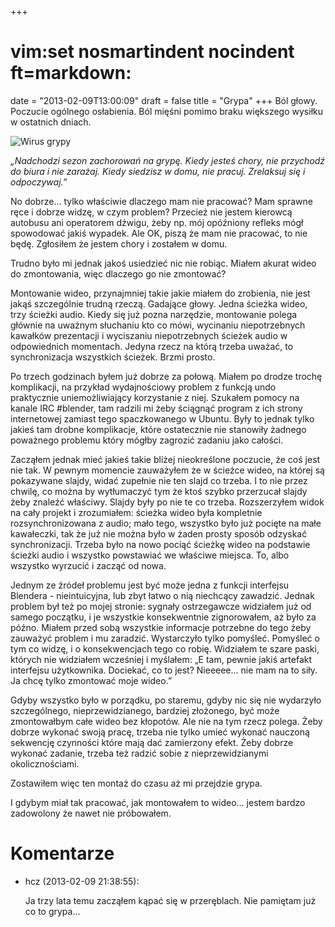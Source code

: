 +++
# vim:set nosmartindent nocindent ft=markdown:
date = "2013-02-09T13:00:09"
draft = false
title = "Grypa"
+++
Ból głowy. Poczucie ogólnego osłabienia. Ból mięśni pomimo braku większego
wysiłku w ostatnich dniach.

![Wirus grypy](http://media.blizinski.pl/images/blog/2013/wirus-grypy.png)

_„Nadchodzi sezon zachorowań na grypę. Kiedy jesteś chory, nie przychodź do
biura i nie zarażaj. Kiedy siedzisz w domu, nie pracuj. Zrelaksuj się
i odpoczywaj.”_

No dobrze... tylko właściwie dlaczego mam nie pracować? Mam sprawne ręce i
dobrze widzę, w czym problem? Przecież nie jestem kierowcą autobusu ani
operatorem dźwigu, żeby np. mój opóźniony refleks mógł spowodować jakiś
wypadek. Ale OK, piszą że mam nie pracować, to nie będę. Zgłosiłem że jestem
chory i zostałem w domu.

Trudno było mi jednak jakoś usiedzieć nic nie robiąc. Miałem akurat wideo do
zmontowania, więc dlaczego go nie zmontować?

Montowanie wideo, przynajmniej takie jakie miałem do zrobienia, nie jest jakąś
szczególnie trudną rzeczą. Gadające głowy. Jedna ścieżka wideo, trzy ścieżki
audio. Kiedy się już pozna narzędzie, montowanie polega głównie na uważnym
słuchaniu kto co mówi, wycinaniu niepotrzebnych kawałków prezentacji i
wyciszaniu niepotrzebnych ścieżek audio w odpowiednich momentach. Jedyna rzecz
na którą trzeba uważać, to synchronizacja wszystkich ścieżek. Brzmi prosto.

Po trzech godzinach byłem już dobrze za połową. Miałem po drodze trochę
komplikacji, na przykład wydajnościowy problem z funkcją undo praktycznie
uniemożliwiający korzystanie z niej. Szukałem pomocy na kanale IRC #blender,
tam radzili mi żeby ściągnąć program z ich strony internetowej zamiast tego
spaczkowanego w Ubuntu. Były to jednak tylko jakieś tam drobne komplikacje,
które ostatecznie nie stanowiły żadnego poważnego problemu który mógłby
zagrozić zadaniu jako całości.

Zacząłem jednak mieć jakieś takie bliżej nieokreślone poczucie, że coś jest
nie tak. W pewnym momencie zauważyłem że w ścieżce wideo, na której są
pokazywane slajdy, widać zupełnie nie ten slajd co trzeba. I to nie przez
chwilę, co można by wytłumaczyć tym że ktoś szybko przerzucał slajdy żeby
znaleźć właściwy. Slajdy były po nie te co trzeba. Rozszerzyłem widok na cały
projekt i zrozumiałem: ścieżka wideo była kompletnie rozsynchronizowana z
audio; mało tego, wszystko było już pocięte na małe kawałeczki, tak że już nie
można było w żaden prosty sposób odzyskać synchronizacji. Trzeba było na nowo
pociąć ścieżkę wideo na podstawie ścieżki audio i wszystko powstawiać we
właściwe miejsca. To, albo wszystko wyrzucić i zacząć od nowa.

Jednym ze źródeł problemu jest być może jedna z funkcji interfejsu Blendera -
nieintuicyjna, lub zbyt łatwo o nią niechcący zawadzić. Jednak problem był też
po mojej stronie: sygnały ostrzegawcze widziałem już od samego początku, i je
wszystkie konsekwentnie zignorowałem, aż było za późno. Miałem przed sobą
wszystkie informacje potrzebne do tego żeby zauważyć problem i mu zaradzić.
Wystarczyło tylko pomyśleć. Pomyśleć o tym co widzę, i o konsekwencjach tego
co robię. Widziałem te szare paski, których nie widziałem wcześniej i
myślałem: „E tam, pewnie jakiś artefakt interfejsu użytkownika. Dociekać, co
to jest? Nieeeee... nie mam na to siły. Ja chcę tylko zmontować moje wideo.”

Gdyby wszystko było w porządku, po staremu, gdyby nic się nie wydarzyło
szczególnego, nieprzewidzianego, bardziej złożonego, być może zmontowałbym
całe wideo bez kłopotów. Ale nie na tym rzecz polega. Żeby dobrze wykonać
swoją pracę, trzeba nie tylko umieć wykonać nauczoną sekwencję czynności które
mają dać zamierzony efekt. Żeby dobrze wykonać zadanie, trzeba też radzić
sobie z nieprzewidzianymi okolicznościami.

Zostawiłem więc ten montaż do czasu aż mi przejdzie grypa.

I gdybym miał tak pracować, jak montowałem to wideo... jestem bardzo
zadowolony że nawet nie próbowałem.

# Komentarze

* hcz (2013-02-09 21:38:55): <p>Ja trzy lata temu zacząłem kąpać się w
  przeręblach. Nie pamiętam już co to grypa...</p>
